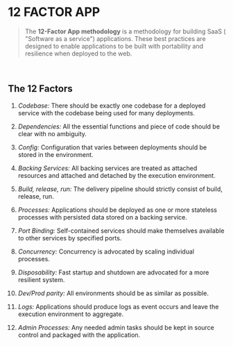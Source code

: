 # 12 FACTOR APP

> The **12-Factor App methodology** is a methodology for building SaaS ( "Software as a service") applications. These best practices are designed to enable applications to be built with portability and resilience when deployed to the web.

<br />

## The 12 Factors

1. *Codebase:* 
	There should be exactly one codebase for a deployed service with the codebase being used for many deployments.

2. *Dependencies:*
	All the essential functions and piece of code should be clear with no ambiguity.

3. *Config:*
	Configuration that varies between deployments should be stored in the environment.

4. *Backing Services:*
	All backing services are treated as attached resources and attached and detached by the execution environment.

5. *Build, release, run:*
	The delivery pipeline should strictly consist of build, release, run.

6. *Processes:*
	Applications should be deployed as one or more stateless processes with persisted data stored on a backing service.

7. *Port Binding:*
	Self-contained services should make themselves available to other services by specified ports.

8. *Concurrency:*
	Concurrency is advocated by scaling individual processes.

9. *Disposability:*
	Fast startup and shutdown are advocated for a more resilient system.

10. *Dev/Prod parity:* 
	All environments should be as similar as possible.

11. *Logs:*
	Applications should produce logs as event occurs and leave the execution environment to aggregate.

12. *Admin Processes:*
	Any needed admin tasks should be kept in source control and packaged with the application.
